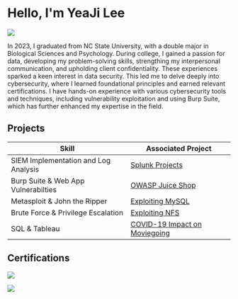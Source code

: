 # Hello, I'm YeaJi Lee
<a href="https://linkedin.com/in/yeaji-lee-423b8220a"><img src="https://img.shields.io/badge/-LinkedIn-0072b1?&style=for-the-badge&logo=linkedin&logoColor=white" /></a>

In 2023, I graduated from NC State University, with a double major in Biological Sciences and Psychology.
During college, I gained a passion for data, developing my problem-solving skills, strengthing my interpersonal communication, and upholding client confidentiality. These experiences sparked a keen interest in data security. This led me to delve deeply into cybersecurity, where I learned foundational principles and earned relevant certifications. I have hands-on experience with various cybersecurity tools and techniques, including vulnerability exploitation and using Burp Suite, which has further enhanced my expertise in the field.

## Projects

| Skill                                         | Associated Project         |
|-----------------------------------------------|----------------------------|
| SIEM Implementation and Log Analysis |<a href="https://github.com/yealee925/SOC-Analyst/tree/main/SIEM">Splunk Projects</a>|
Burp Suite & Web App Vulnerabilties  | <a href="https://github.com/yealee925/OWASP-Juice-Shop">OWASP Juice Shop</a>|
| Metasploit & John the Ripper | <a href="https://github.com/yealee925/Exploiting-MySQL">Exploiting MySQL</a>|
| Brute Force & Privilege Escalation        | <a href="https://github.com/yealee925/Exploiting-NFS">Exploiting NFS</a>|
| SQL & Tableau       | <a href="https://www.kaggle.com/code/yealee/covid-19-impact-on-moviegoing-sql-tableau">COVID-19 Impact on Moviegoing</a>|

## Certifications
<a href= "https://www.credly.com/badges/b7a9c494-3b68-4d45-b5b7-9b97ffe54f3a/linked_in_profile"><img src="https://img.shields.io/badge/-Security%2B-FF0000?&style=for-the-badge&logo=CompTIA&logoColor=white" /></a>

<a href= "https://www.credly.com/badges/3cbb7399-733f-455c-a60e-c483f6e29637/linked_in_profile"><img src="https://img.shields.io/badge/-Certified in Cybersecurity-006400?&style=for-the-badge&logoColor=white" /></a>
